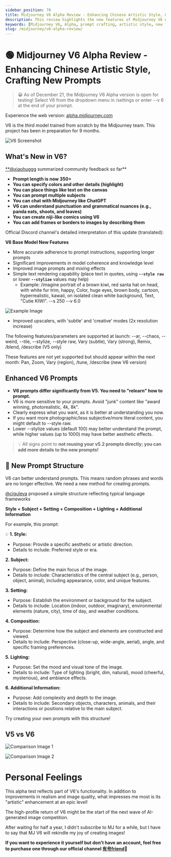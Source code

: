 ```yaml
---
sidebar_position: 70
title: Midjourney V6 Alpha Review - Enhancing Chinese Artistic Style, Crafting New Prompts
description: This review highlights the new features of Midjourney V6 Alpha and provides a guide for creating effective prompts to utilize its enhanced capabilities.
keywords: [Midjourney V6, Alpha, prompt crafting, artistic style, new features, image generation]
slug: /midjourney/v6-alpha-review/
---
```

# 🟢 Midjourney V6 Alpha Review - Enhancing Chinese Artistic Style, Crafting New Prompts

> 😀 As of December 21, the Midjourney V6 Alpha version is open for testing! Select V6 from the dropdown menu in /settings or enter --v 6 at the end of your prompt.

Experience the web version: [alpha.midjourney.com](http://alpha.midjourney.com/)

V6 is the third model trained from scratch by the Midjourney team. This project has been in preparation for 9 months.

![V6 Screenshot](https://cdn.jsdelivr.net/gh/donttal/imgbed/img/v61.JPG)

## What's New in V6?

[**@xiaohuggg](https://twitter.com/xiaohuggg) summarized community feedback so far**

- **Prompt length is now 350+**
- **You can specify colors and other details (highlight)**
- **You can place things like text on the canvas**
- **You can prompt multiple subjects**
- **You can chat with Midjourney like ChatGPT**
- **V6 can understand punctuation and grammatical nuances (e.g., panda eats, shoots, and leaves)**
- **You can create niji-like comics using V6**
- **You can add frames or borders to images by describing them**

Official Discord channel's detailed interpretation of this update (translated):

**V6 Base Model New Features**

- More accurate adherence to prompt instructions, supporting longer prompts
- Significant improvements in model coherence and knowledge level
- Improved image prompts and mixing effects
- Simple text rendering capability (place text in quotes, using **`--style raw`** or lower **`--stylize`** values may help)
    - Example: /imagine portrait of a brown kiwi, red santa hat on head, with white fur trim, happy, Color, huge eyes, brown body, cartoon, hyperrealistic, kawaii, on isolated clean white background, Text, "Cutie KIWI". --s 250 --v 6.0

![Example Image](https://cdn.jsdelivr.net/gh/donttal/imgbed/img/v63.png)

- Improved upscalers, with 'subtle' and 'creative' modes (2x resolution increase)

The following features/parameters are supported at launch: --ar, --chaos, --weird, --tile, --stylize, --style raw, Vary (subtle), Vary (strong), Remix, /blend, /describe (V5 only)

These features are not yet supported but should appear within the next month: Pan, Zoom, Vary (region), /tune, /describe (new V6 version)

## Enhanced V6 Prompts

- **V6 prompts differ significantly from V5. You need to "relearn" how to prompt.**
- V6 is more sensitive to your prompts. Avoid "junk" content like "award winning, photorealistic, 4k, 8k".
- Clearly express what you want, as it is better at understanding you now.
- If you want more photographic/less subjective/more literal content, you might default to --style raw.
- Lower --stylize values (default 100) may better understand the prompt, while higher values (up to 1000) may have better aesthetic effects.

> 💡 All signs point to **not reusing your v5.2 prompts directly; you can add more details to the new prompts!**

## 🤗 New Prompt Structure

V6 can better understand prompts. This means random phrases and words are no longer effective. We need a new method for creating prompts.

[@ciguleva](https://twitter.com/ciguleva) proposed a simple structure reflecting typical language frameworks

**Style + Subject + Setting + Composition + Lighting + Additional Information**

For example, this prompt:

💡 **1. Style:**

- Purpose: Provide a specific aesthetic or artistic direction.
- Details to include: Preferred style or era.

**2. Subject:**

- Purpose: Define the main focus of the image.
- Details to include: Characteristics of the central subject (e.g., person, object, animal), including appearance, color, and unique features.

**3. Setting:**

- Purpose: Establish the environment or background for the subject.
- Details to include: Location (indoor, outdoor, imaginary), environmental elements (nature, city), time of day, and weather conditions.

**4. Composition:**

- Purpose: Determine how the subject and elements are constructed and viewed.
- Details to include: Perspective (close-up, wide-angle, aerial), angle, and specific framing preferences.

**5. Lighting:**

- Purpose: Set the mood and visual tone of the image.
- Details to include: Type of lighting (bright, dim, natural), mood (cheerful, mysterious), and ambiance effects.

**6. Additional Information:**

- Purpose: Add complexity and depth to the image.
- Details to include: Secondary objects, characters, animals, and their interactions or positions relative to the main subject.

Try creating your own prompts with this structure!

## V5 vs V6

![Comparison Image 1](https://cdn.jsdelivr.net/gh/donttal/imgbed/img/3191703154727_.pic_hd.jpg)

![Comparison Image 2](https://cdn.jsdelivr.net/gh/donttal/imgbed/img/73d7936e16f7b43a5329d37c5e5fa207.jpg)

# Personal Feelings

This alpha test reflects part of V6's functionality. In addition to improvements in realism and image quality, what impresses me most is its "artistic" enhancement at an epic level!

The high-profile return of V6 might be the start of the next wave of AI-generated image competition.

After waiting for half a year, I didn't subscribe to MJ for a while, but I have to say that MJ V6 will rekindle my joy of creating images!

**If you want to experience it yourself but don't have an account, feel free to purchase one through our official channel [有号friend](https://www.learnprompt.pro/aiMarket)👏**
